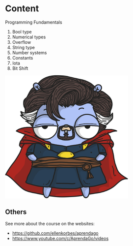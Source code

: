 # Content

Programming Fundamentals

1. Bool type
2. Numerical types
3. Overflow
4. String type
5. Number systems
6. Constants
7. Iota
8. Bit Shift

<img src="img/doctor_strange_gopher.png" width="400px">

## Others

See more about the course on the websites:

- https://github.com/ellenkorbes/aprendago
- https://www.youtube.com/c/AprendaGo/videos
